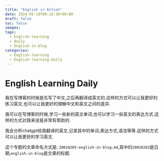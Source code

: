 ```yaml
---
title: "English in Action"
date: 2024-05-19T00:16:38+08:00
draft: false
toc: false
images:
tags:
  - English-learning
  - daily
  - English-in-blog
categories:
  - English-learning
  - English-learning-daily
---
```


# English Learning Daily

我在写博客的时候是先写了中文,之后再翻译成英文的.这样的方式可以让我更好的练习英文,也可以让我更好的理解中文和英文之间的差异.

我可以在写博客的时候,学习一些新的英文单词,也可以学习一些英文的表达方式.这样的方式对我来说是非常有帮助的.

我会分析chatgpt给我翻译的英文,记录其中的单词,表达方式,语法等等.这样的方式可以让我更好的学习英文.

这个专题的文章命名方式是: `20010203-english-in-blog.md`,其中的`20010203`是日期,`english-in-blog`是文章的标题.
